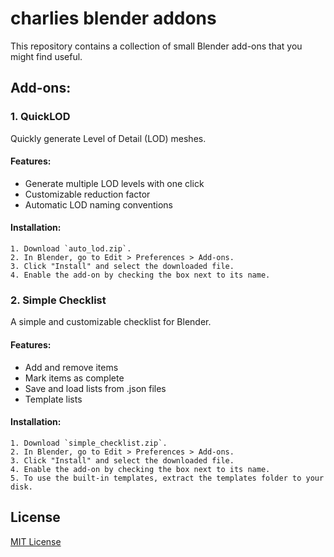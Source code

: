 # charlies blender addons

This repository contains a collection of small Blender add-ons that you might find useful.

## Add-ons:

### 1. QuickLOD

Quickly generate Level of Detail (LOD) meshes.

#### Features:
- Generate multiple LOD levels with one click
- Customizable reduction factor
- Automatic LOD naming conventions

#### Installation:
    1. Download `auto_lod.zip`.
    2. In Blender, go to Edit > Preferences > Add-ons.
    3. Click "Install" and select the downloaded file.
    4. Enable the add-on by checking the box next to its name.

### 2. Simple Checklist

A simple and customizable checklist for Blender.

#### Features:
- Add and remove items
- Mark items as complete
- Save and load lists from .json files
- Template lists

#### Installation:
    1. Download `simple_checklist.zip`.
    2. In Blender, go to Edit > Preferences > Add-ons.
    3. Click "Install" and select the downloaded file.
    4. Enable the add-on by checking the box next to its name.
    5. To use the built-in templates, extract the templates folder to your disk.


## License

[MIT License](https://github.com/charlie-oshea/charlies-blender-addons/blob/main/LICENSE)

